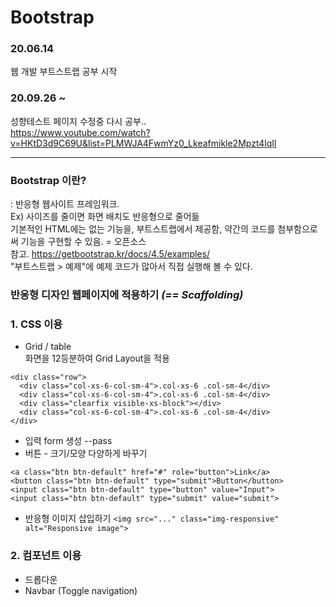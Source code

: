 # Bootstrap
### 20.06.14   
웹 개발 부트스트랩 공부 시작

### 20.09.26 ~
성향테스트 페이지 수정중 다시 공부..   
https://www.youtube.com/watch?v=HKtD3d9C69U&list=PLMWJA4FwmYz0_Lkeafmikle2Mpzt4lqIl

- - -
### Bootstrap 이란?   
: 반응형 웹사이트 프레임워크.   
Ex) 사이즈를 줄이면 화면 배치도 반응형으로 줄어듦   
기본적인 HTML에는 없는 기능을, 부트스트랩에서 제공함, 약간의 코드를 첨부함으로써 기능을 구현할 수 있음. = 오픈소스   
참고. https://getbootstrap.kr/docs/4.5/examples/    
"부트스트랩 > 예제"에 예제 코드가 많아서 직접 실행해 볼 수 있다.   

### 반응형 디자인 웹페이지에 적용하기 *(== Scaffolding)*

### 1. CSS 이용

* Grid / table   
화면을 12등분하여 Grid Layout을 적용   
```
<div class="row">
  <div class="col-xs-6-col-sm-4">.col-xs-6 .col-sm-4</div>
  <div class="col-xs-6-col-sm-4">.col-xs-6 .col-sm-4</div>
  <div class="clearfix visible-xs-block"></div>
  <div class="col-xs-6-col-sm-4">.col-xs-6 .col-sm-4</div>
</div>
```
* 입력 form 생성 --pass
* 버튼 - 크기/모양 다양하게 바꾸기
 ```
 <a class="btn btn-default" href="#" role="button">Link</a>
 <button class="btn btn-default" type="submit">Button</button>
 <input class="btn btn-default" type="button" value="Input">
 <input class="btn btn-default" type="submit" value="submit">
 ```
 * 반응형 이미지 삽입하기
 ```<img src="..." class="img-responsive" alt="Responsive image">```
     
 
 ### 2. 컴포넌트 이용
 * 드롭다운
 * Navbar (Toggle navigation)
